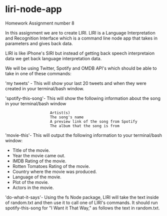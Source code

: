 # liri-node-app

Homework Assignment number 8

In this assignment we are to create LIRI.  LIRI is a Language Interpretation and Recognition Interface which is a command line node app that takes in parameters and gives back data.  

LIRI is like iPhone's SIRI but instead of getting back speech interpretaion data we get back language interpretation data.

We will be using Twitter, Spotify and OMDB API's which should be able to take in one of these commands:

'my tweets' - This will show your last 20 tweets and when they were created in your terminal/bash window. 


'spotify-this-song'- This will show  the following information about the song in your terminal/bash window
                        
                        Artist(s)
                        The song's name
                        A preview link of the song from Spotify
                        The album that the song is from


'movie-this'- This will output the following information to your terminal/bash window:

   * Title of the movie.
   * Year the movie came out.
   * IMDB Rating of the movie.
   * Rotten Tomatoes Rating of the movie.
   * Country where the movie was produced.
   * Language of the movie.
   * Plot of the movie.
   * Actors in the movie.


'do-what-it-says'- Using the fs Node package, LIRI will take the text inside of random.txt and then use it to call one of LIRI's                          commands.  It should run spotify-this-song for "I Want it That Way," as follows the text in random.txt.








